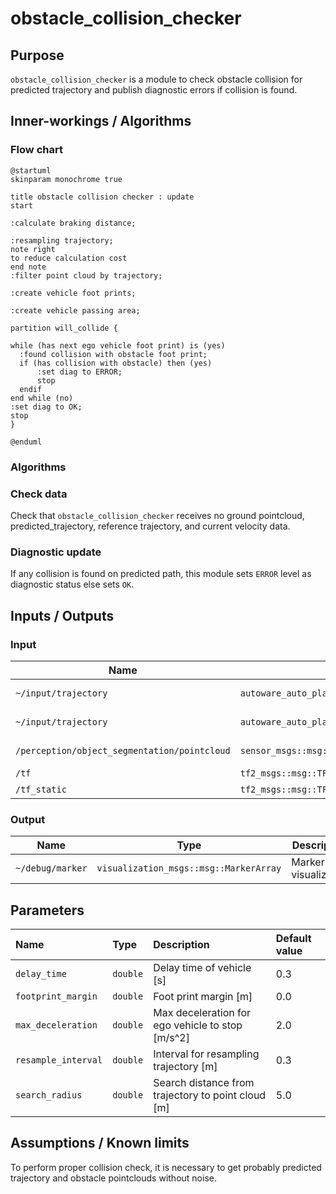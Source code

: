 # obstacle_collision_checker

## Purpose

`obstacle_collision_checker` is a module to check obstacle collision for predicted trajectory and publish diagnostic errors if collision is found.

## Inner-workings / Algorithms

### Flow chart

```plantuml
@startuml
skinparam monochrome true

title obstacle collision checker : update
start

:calculate braking distance;

:resampling trajectory;
note right
to reduce calculation cost
end note
:filter point cloud by trajectory;

:create vehicle foot prints;

:create vehicle passing area;

partition will_collide {

while (has next ego vehicle foot print) is (yes)
  :found collision with obstacle foot print;
  if (has collision with obstacle) then (yes)
      :set diag to ERROR;
      stop
  endif
end while (no)
:set diag to OK;
stop
}

@enduml
```

### Algorithms

### Check data

Check that `obstacle_collision_checker` receives no ground pointcloud, predicted_trajectory, reference trajectory, and current velocity data.

### Diagnostic update

If any collision is found on predicted path, this module sets `ERROR` level as diagnostic status else sets `OK`.

## Inputs / Outputs

### Input

| Name                                         | Type                                           | Description          |
| -------------------------------------------- | ---------------------------------------------- | -------------------- |
| `~/input/trajectory`                         | `autoware_auto_planning_msgs::msg::Trajectory` | Reference trajectory |
| `~/input/trajectory`                         | `autoware_auto_planning_msgs::msg::Trajectory` | Predicted trajectory |
| `/perception/object_segmentation/pointcloud` | `sensor_msgs::msg::PointCloud2`                | No ground pointcloud |
| `/tf`                                        | `tf2_msgs::msg::TFMessage`                     | TF                   |
| `/tf_static`                                 | `tf2_msgs::msg::TFMessage`                     | TF static            |

### Output

| Name             | Type                                   | Description              |
| ---------------- | -------------------------------------- | ------------------------ |
| `~/debug/marker` | `visualization_msgs::msg::MarkerArray` | Marker for visualization |

## Parameters

| Name                | Type     | Description                                        | Default value |
| :------------------ | :------- | :------------------------------------------------- | :------------ |
| `delay_time`        | `double` | Delay time of vehicle [s]                          | 0.3           |
| `footprint_margin`  | `double` | Foot print margin [m]                              | 0.0           |
| `max_deceleration`  | `double` | Max deceleration for ego vehicle to stop [m/s^2]   | 2.0           |
| `resample_interval` | `double` | Interval for resampling trajectory [m]             | 0.3           |
| `search_radius`     | `double` | Search distance from trajectory to point cloud [m] | 5.0           |

## Assumptions / Known limits

To perform proper collision check, it is necessary to get probably predicted trajectory and obstacle pointclouds without noise.
